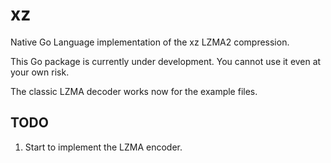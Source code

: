 # xz

Native Go Language implementation of the xz LZMA2 compression.

This Go package is currently under development. You cannot use it even at your
own risk.

The classic LZMA decoder works now for the example files.

## TODO

1. Start to implement the LZMA encoder.
